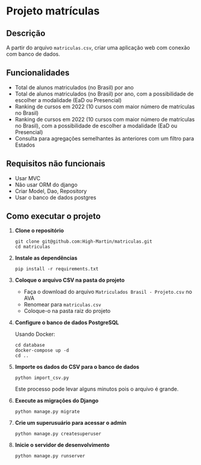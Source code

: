 # Projeto matrículas

## Descrição

A partir do arquivo `matriculas.csv`, criar uma aplicação web com conexão com banco de dados.

## Funcionalidades

- Total de alunos matriculados (no Brasil) por ano
- Total de alunos matriculados (no Brasil) por ano, com a possibilidade de escolher a modalidade (EaD ou Presencial)
- Ranking de cursos em 2022 (10 cursos com maior número de matrículas no Brasil)
- Ranking de cursos em 2022 (10 cursos com maior número de matrículas no Brasil), com a possibilidade de escolher a modalidade (EaD ou Presencial)
- Consulta para agregações semelhantes às anteriores com um filtro para Estados

## Requisitos não funcionais

- Usar MVC
- Não usar ORM do django
- Criar Model, Dao, Repository
- Usar o banco de dados postgres

## Como executar o projeto

1. **Clone o repositório**
   ```
   git clone git@github.com:High-Martin/matriculas.git
   cd matriculas
   ```

2. **Instale as dependências**
   ```
   pip install -r requirements.txt
   ```

3. **Coloque o arquivo CSV na pasta do projeto**
   - Faça o download do arquivo `Matriculados Brasil - Projeto.csv` no AVA
   - Renomear para `matriculas.csv`
   - Coloque-o na pasta raiz do projeto

4. **Configure o banco de dados PostgreSQL**
   
   Usando Docker:
   ```
   cd database
   docker-compose up -d
   cd ..
   ```

5. **Importe os dados do CSV para o banco de dados**
   ```
   python import_csv.py
   ```
   Este processo pode levar alguns minutos pois o arquivo é grande.

6. **Execute as migrações do Django**
   ```
   python manage.py migrate
   ```

7. **Crie um superusuário para acessar o admin**
   ```
   python manage.py createsuperuser
   ```

8. **Inicie o servidor de desenvolvimento**
   ```
   python manage.py runserver
   ```

